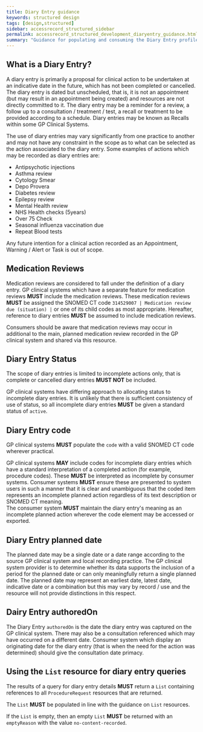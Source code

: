 ```yaml
---
title: Diary Entry guidance
keywords: structured design
tags: [design,structured]
sidebar: accessrecord_structured_sidebar
permalink: accessrecord_structured_development_diaryentry_guidance.html
summary: "Guidance for populating and consuming the Diary Entry profile"
---
```


## What is a Diary Entry?

A diary entry is primarily a proposal for clinical action to be undertaken at an indicative date in the future, which has not been completed or cancelled. 
The diary entry is dated but unscheduled, that is, it is not an appointment (but may result in an appointment being created) and resources are not directly committed to it. 
The diary entry may be a reminder for a review, a follow up to a consultation / treatment / test, a recall or treatment to be provided according to a schedule.
Diary entries may be known as Recalls within some GP Clinical Systems.

The use of diary entries may vary significantly from one practice to another and may not have any constraint in the scope as to what can be selected as the action associated to the diary entry.
Some examples of actions which may be recorded as diary entries are:

- Antipsychotic injections
- Asthma review
- Cytology Smear
- Depo Provera 
- Diabetes review
- Epilepsy review
- Mental Health review
- NHS Health checks (5years)
- Over 75 Check
- Seasonal influenza vaccination due 
- Repeat Blood tests 

Any future intention for a clinical action recorded as an Appointment, Warning / Alert or Task is out of scope.

## Medication Reviews

Medication reviews are considered to fall under the definition of a diary entry.
GP clinical systems which have a separate feature for medication reviews **MUST** include the medication reviews.
These medication reviews **MUST** be assigned the SNOMED CT code <code>314529007 | Medication review due (situation) |</code> or one of its child codes as most appropriate.
Hereafter, reference to diary entries **MUST** be assumed to include medication reviews.

Consumers should be aware that medication reviews may occur in additional to the main, planned medication review recorded in the GP clinical system and shared via this resource.

## Diary Entry Status

The scope of diary entries is limited to incomplete actions only, that is complete or cancelled diary entries **MUST NOT** be included.

GP clinical systems have differing approach to allocating status to incomplete diary entries.
It is unlikely that there is sufficient consistency of use of status, so all incomplete diary entries **MUST** be given a standard status of <code>active</code>.

## Diary Entry code

GP clinical systems **MUST** populate the <code>code</code> with a valid SNOMED CT code wherever practical.

GP clinical systems **MAY** include codes for incomplete diary entries which have a standard interpretation of a completed action (for example, procedure codes).
These **MUST** be interpreted as incomplete by consumer systems.
Consumer systems **MUST** ensure these are presented to system users in such a manner that it is clear and unambiguous that the coded item represents an incomplete planned action regardless of its text description or SNOMED CT meaning.  
The consumer system **MUST** maintain the diary entry's meaning as an incomplete planned action wherever the code element may be accessed or exported.

## Diary Entry planned date

The planned date may be a single date or a date range according to the source GP clinical system and local recording practice. 
The GP clinical system provider is to determine whether its data supports the inclusion of a period for the planned date or can only meaningfully return a single planned date.
The planned date may represent an earliest date, latest date, indicative date or a combination but this may vary by record / use and the resource will not provide distinctions in this respect.

## Dairy Entry authoredOn

The Diary Entry <code>authoredOn</code> is the date the diary entry was captured on the GP clinical system.
There may also be a consultation referenced which may have occurred on a different date.
Consumer system which display an originating date for the diary entry (that is when the need for the action was determined) should give the consultation date primacy.

## Using the `List` resource for diary entry queries

The results of a query for diary entry details **MUST** return a `List` containing references to all `ProcedureRequest` resources that are returned.

The `List` **MUST** be populated in line with the guidance on `List` resources.

If the `List` is empty, then an empty `List` **MUST** be returned with an `emptyReason` with the value `no-content-recorded`.
